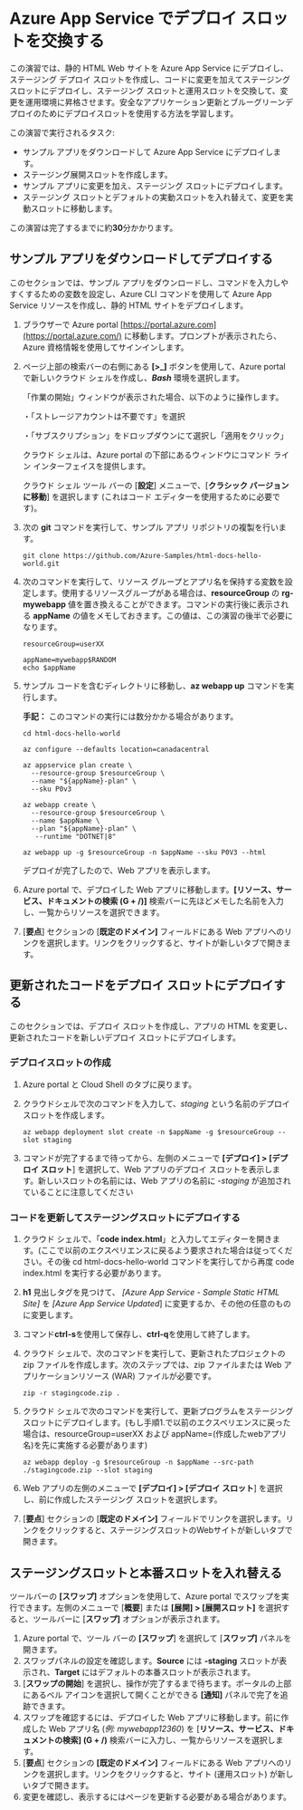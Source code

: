 # Azure App Service でデプロイ スロットを交換する



この演習では、静的 HTML Web サイトを Azure App Service にデプロイし、ステージング デプロイ スロットを作成し、コードに変更を加えてステージング スロットにデプロイし、ステージング スロットと運用スロットを交換して、変更を運用環境に昇格させます。安全なアプリケーション更新とブルーグリーンデプロイのためにデプロイスロットを使用する方法を学習します。

この演習で実行されるタスク:

- サンプル アプリをダウンロードして Azure App Service にデプロイします。
- ステージング展開スロットを作成します。
- サンプル アプリに変更を加え、ステージング スロットにデプロイします。
- ステージング スロットとデフォルトの実動スロットを入れ替えて、変更を実動スロットに移動します。

この演習は完了するまでに約**30**分かかります。



## サンプル アプリをダウンロードしてデプロイする



このセクションでは、サンプル アプリをダウンロードし、コマンドを入力しやすくするための変数を設定し、Azure CLI コマンドを使用して Azure App Service リソースを作成し、静的 HTML サイトをデプロイします。

1. ブラウザーで Azure portal [https://portal.azure.com](https://portal.azure.com/) に移動します。プロンプトが表示されたら、Azure 資格情報を使用してサインインします。

2. ページ上部の検索バーの右側にある **[>_]** ボタンを使用して、Azure portal で新しいクラウド シェルを作成し、***Bash*** 環境を選択します。

   「作業の開始」ウィンドウが表示された場合、以下のように操作します。

   ・「ストレージアカウントは不要です」を選択

   ・「サブスクリプション」をドロップダウンにて選択し「適用をクリック」

   クラウド シェルは、Azure portal の下部にあるウィンドウにコマンド ライン インターフェイスを提供します。

   クラウド シェル ツール バーの [**設定**] メニューで、[**クラシック バージョンに移動**] を選択します (これはコード エディターを使用するために必要です)。

3. 次の **git** コマンドを実行して、サンプル アプリ リポジトリの複製を行います。

   ```
   git clone https://github.com/Azure-Samples/html-docs-hello-world.git
   ```

   

4. 次のコマンドを実行して、リソース グループとアプリ名を保持する変数を設定します。使用するリソースグループがある場合は、**resourceGroup** の **rg-mywebapp** 値を置き換えることができます。コマンドの実行後に表示される **appName** の値をメモしておきます。この値は、この演習の後半で必要になります。

   ```
   resourceGroup=userXX
   
   appName=mywebapp$RANDOM
   echo $appName
   
   ```

   

5. サンプル コードを含むディレクトリに移動し、**az webapp up** コマンドを実行します。

    **手記：** このコマンドの実行には数分かかる場合があります。

   ```
   cd html-docs-hello-world
   
   az configure --defaults location=canadacentral
   
   az appservice plan create \
     --resource-group $resourceGroup \
     --name "${appName}-plan" \
     --sku P0v3
     
   az webapp create \
     --resource-group $resourceGroup \
     --name $appName \
     --plan "${appName}-plan" \
      --runtime "DOTNET|8"
   
   az webapp up -g $resourceGroup -n $appName --sku P0V3 --html
   ```

   

   デプロイが完了したので、Web アプリを表示します。

6. Azure portal で、デプロイした Web アプリに移動します。**[リソース、サービス、ドキュメントの検索 (G + /)]** 検索バーに先ほどメモした名前を入力し、一覧からリソースを選択できます。

7. [**要点**] セクションの [**既定のドメイン]** フィールドにある Web アプリへのリンクを選択します。リンクをクリックすると、サイトが新しいタブで開きます。



## 更新されたコードをデプロイ スロットにデプロイする



このセクションでは、デプロイ スロットを作成し、アプリの HTML を変更し、更新されたコードを新しいデプロイ スロットにデプロイします。

### デプロイスロットの作成

1. Azure portal と Cloud Shell のタブに戻ります。

2. クラウドシェルで次のコマンドを入力して、*staging* という名前のデプロイスロットを作成します。

   ```
   az webapp deployment slot create -n $appName -g $resourceGroup --slot staging
   ```

   

3. コマンドが完了するまで待ってから、左側のメニューで **[デプロイ] > [デプロイ スロット**] を選択して、Web アプリのデプロイ スロットを表示します。新しいスロットの名前には、Web アプリの名前に *-staging* が追加されていることに注意してください



### コードを更新してステージングスロットにデプロイする



1. クラウド シェルで、「**code index.html**」と入力してエディターを開きます。(ここで以前のエクスペリエンスに戻るよう要求された場合は従ってください。その後  cd html-docs-hello-world コマンドを実行してから再度 code index.html を実行する必要があります。

2. **h1** 見出しタグを見つけて、 *[Azure App Service - Sample Static HTML Site]* を *[Azure App Service Updated*] に変更するか、その他の任意のものに変更します。

3. コマンド**ctrl-s**を使用して保存し、**ctrl-q**を使用して終了します。

4. クラウド シェルで、次のコマンドを実行して、更新されたプロジェクトの zip ファイルを作成します。次のステップでは、zip ファイルまたは Web アプリケーションリソース (WAR) ファイルが必要です。

   ```
   zip -r stagingcode.zip .
   ```

   

5. クラウド シェルで次のコマンドを実行して、更新プログラムをステージング スロットにデプロイします。(もし手順1.で以前のエクスペリエンスに戻った場合は、resourceGroup=userXX および appName=(作成したwebアプリ名)を先に実施する必要があります)

   ```
   az webapp deploy -g $resourceGroup -n $appName --src-path ./stagingcode.zip --slot staging
   ```

   

6. Web アプリの左側のメニューで **[デプロイ] > [デプロイ スロット**] を選択し、前に作成したステージング スロットを選択します。

7. [**要点**] セクションの [**既定のドメイン]** フィールドでリンクを選択します。リンクをクリックすると、ステージングスロットのWebサイトが新しいタブで開きます。

## ステージングスロットと本番スロットを入れ替える



ツールバーの **[スワップ]** オプションを使用して、Azure portal でスワップを実行できます。左側のメニューで [**概要**] または **[展開] > [展開スロット]** を選択すると、ツールバーに [**スワップ]** オプションが表示されます。

1. Azure portal で、ツール バーの **[スワップ**] を選択して [**スワップ]** パネルを開きます。
2. スワップパネルの設定を確認します。**Source** には **-staging** スロットが表示され、**Target** にはデフォルトの本番スロットが表示されます。
3. [**スワップの開始**] を選択し、操作が完了するまで待ちます。ポータルの上部にあるベル アイコンを選択して開くことができる **[通知]** パネルで完了を追跡できます。
4. スワップを確認するには、デプロイした Web アプリに移動します。前に作成した Web アプリ名 (*例: mywebapp12360*) を [**リソース、サービス、ドキュメントの検索] (G + /)** 検索バーに入力し、一覧からリソースを選択します。
5. [**要点**] セクションの **[既定のドメイン]** フィールドにある Web アプリへのリンクを選択します。リンクをクリックすると、サイト (運用スロット) が新しいタブで開きます。
6. 変更を確認し、表示するにはページを更新する必要がある場合があります。
